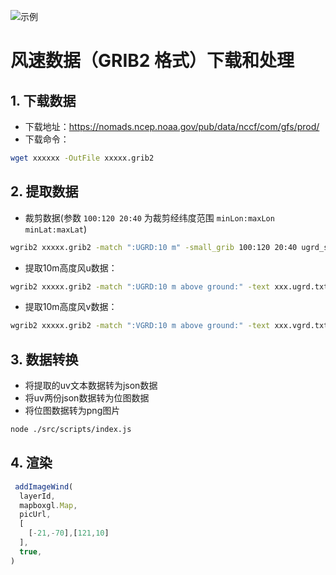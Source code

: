 ![示例](./public/example.PNG)
# 风速数据（GRIB2 格式）下载和处理

## 1. 下载数据

* 下载地址：https://nomads.ncep.noaa.gov/pub/data/nccf/com/gfs/prod/
* 下载命令：

```bash
wget xxxxxx -OutFile xxxxx.grib2
```

## 2. 提取数据

* 裁剪数据(参数 `100:120 20:40` 为裁剪经纬度范围 `minLon:maxLon minLat:maxLat`)

```bash
wgrib2 xxxxx.grib2 -match ":UGRD:10 m" -small_grib 100:120 20:40 ugrd_subset.grb2
```

* 提取10m高度风u数据：

```bash
wgrib2 xxxxx.grib2 -match ":UGRD:10 m above ground:" -text xxx.ugrd.txt
```

* 提取10m高度风v数据：

```bash
wgrib2 xxxxx.grib2 -match ":VGRD:10 m above ground:" -text xxx.vgrd.txt
```

## 3. 数据转换

* 将提取的uv文本数据转为json数据
* 将uv两份json数据转为位图数据
* 将位图数据转为png图片

```bash
node ./src/scripts/index.js
```

## 4. 渲染
```js
 addImageWind(
  layerId,
  mapboxgl.Map,
  picUrl,
  [
    [-21,-70],[121,10]
  ],
  true,
)
```